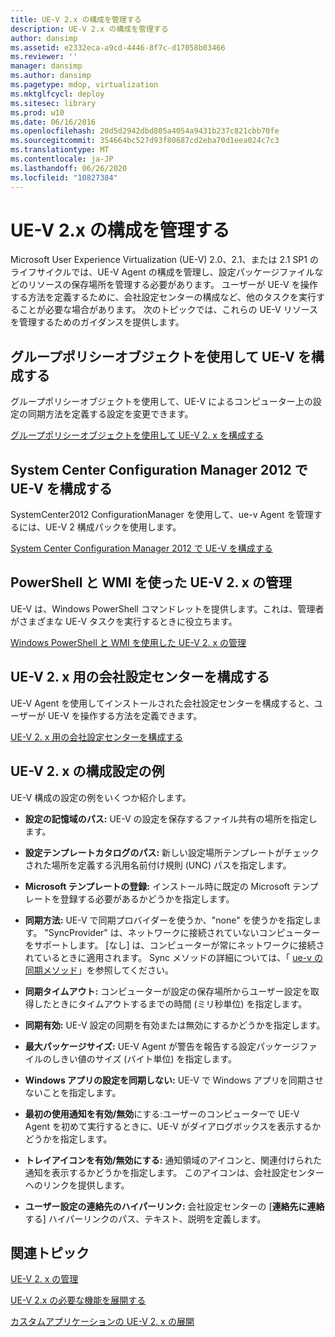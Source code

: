 ```yaml
---
title: UE-V 2.x の構成を管理する
description: UE-V 2.x の構成を管理する
author: dansimp
ms.assetid: e2332eca-a9cd-4446-8f7c-d17058b03466
ms.reviewer: ''
manager: dansimp
ms.author: dansimp
ms.pagetype: mdop, virtualization
ms.mktglfcycl: deploy
ms.sitesec: library
ms.prod: w10
ms.date: 06/16/2016
ms.openlocfilehash: 20d5d2942dbd805a4054a9431b237c821cbb70fe
ms.sourcegitcommit: 354664bc527d93f80687cd2eba70d1eea024c7c3
ms.translationtype: MT
ms.contentlocale: ja-JP
ms.lasthandoff: 06/26/2020
ms.locfileid: "10827384"
---
```

# UE-V 2.x の構成を管理する


Microsoft User Experience Virtualization (UE-V) 2.0、2.1、または 2.1 SP1 のライフサイクルでは、UE-V Agent の構成を管理し、設定パッケージファイルなどのリソースの保存場所を管理する必要があります。 ユーザーが UE-V を操作する方法を定義するために、会社設定センターの構成など、他のタスクを実行することが必要な場合があります。 次のトピックでは、これらの UE-V リソースを管理するためのガイダンスを提供します。

## グループポリシーオブジェクトを使用して UE-V を構成する


グループポリシーオブジェクトを使用して、UE-V によるコンピューター上の設定の同期方法を定義する設定を変更できます。

[グループポリシーオブジェクトを使用して UE-V 2. x を構成する](configuring-ue-v-2x-with-group-policy-objects-both-uevv2.md)

## System Center Configuration Manager 2012 で UE-V を構成する


SystemCenter2012 ConfigurationManager を使用して、ue-v Agent を管理するには、UE-V 2 構成パックを使用します。

[System Center Configuration Manager 2012 で UE-V を構成する](configuring-ue-v-2x-with-system-center-configuration-manager-2012-both-uevv2.md)

## PowerShell と WMI を使った UE-V 2. x の管理


UE-V は、Windows PowerShell コマンドレットを提供します。これは、管理者がさまざまな UE-V タスクを実行するときに役立ちます。

[Windows PowerShell と WMI を使用した UE-V 2. x の管理](administering-ue-v-2x-with-windows-powershell-and-wmi-both-uevv2.md)

## UE-V 2. x 用の会社設定センターを構成する


UE-V Agent を使用してインストールされた会社設定センターを構成すると、ユーザーが UE-V を操作する方法を定義できます。

[UE-V 2. x 用の会社設定センターを構成する](configuring-the-company-settings-center-for-ue-v-2x-both-uevv2.md)

## UE-V 2. x の構成設定の例


UE-V 構成の設定の例をいくつか紹介します。

-   **設定の記憶域のパス:** UE-V の設定を保存するファイル共有の場所を指定します。

-   **設定テンプレートカタログのパス:** 新しい設定場所テンプレートがチェックされた場所を定義する汎用名前付け規則 (UNC) パスを指定します。

-   **Microsoft テンプレートの登録:** インストール時に既定の Microsoft テンプレートを登録する必要があるかどうかを指定します。

-   **同期方法:** UE-V で同期プロバイダーを使うか、"none" を使うかを指定します。 "SyncProvider" は、ネットワークに接続されていないコンピューターをサポートします。 [なし] は、コンピューターが常にネットワークに接続されているときに適用されます。 Sync メソッドの詳細については、「 [ue-v の同期メソッド](sync-methods-for-ue-v-2x-both-uevv2.md)」を参照してください。

-   **同期タイムアウト:** コンピューターが設定の保存場所からユーザー設定を取得したときにタイムアウトするまでの時間 (ミリ秒単位) を指定します。

-   **同期有効:** UE-V 設定の同期を有効または無効にするかどうかを指定します。

-   **最大パッケージサイズ:** UE-V Agent が警告を報告する設定パッケージファイルのしきい値のサイズ (バイト単位) を指定します。

-   **Windows アプリの設定を同期しない:** UE-V で Windows アプリを同期させないことを指定します。

-   **最初の使用通知を有効/無効**にする:ユーザーのコンピューターで UE-V Agent を初めて実行するときに、UE-V がダイアログボックスを表示するかどうかを指定します。

-   **トレイアイコンを有効/無効にする:** 通知領域のアイコンと、関連付けられた通知を表示するかどうかを指定します。 このアイコンは、会社設定センターへのリンクを提供します。

-   **ユーザー設定の連絡先のハイパーリンク:** 会社設定センターの [**連絡先に連絡**する] ハイパーリンクのパス、テキスト、説明を定義します。






## 関連トピック


[UE-V 2. x の管理](administering-ue-v-2x-new-uevv2.md)

[UE-V 2.x の必要な機能を展開する](deploy-required-features-for-ue-v-2x-new-uevv2.md)

[カスタムアプリケーションの UE-V 2. x の展開](deploy-ue-v-2x-for-custom-applications-new-uevv2.md)

 

 





